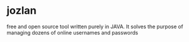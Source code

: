 # jozlan
free and open source tool written purely in JAVA. It solves the purpose of managing dozens of online usernames and passwords
